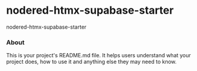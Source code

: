 nodered-htmx-supabase-starter
=============================

nodered-htmx-supabase-starter

### About

This is your project's README.md file. It helps users understand what your
project does, how to use it and anything else they may need to know.
